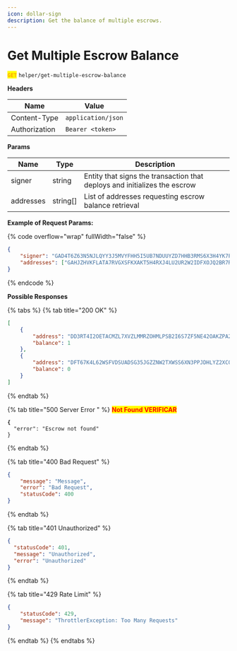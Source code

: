 ```yaml
---
icon: dollar-sign
description: Get the balance of multiple escrows.
---
```


# Get Multiple Escrow Balance

<mark style="color:orange;">**`GET`**</mark> `helper/get-multiple-escrow-balance`

**Headers**

| Name          | Value              |
| ------------- | ------------------ |
| Content-Type  | `application/json` |
| Authorization | `Bearer <token>`   |

**Params**

| Name      | Type      | Description                                                               |
| --------- | --------- | ------------------------------------------------------------------------- |
| signer    | string    | Entity that signs the transaction that deploys and initializes the escrow |
| addresses | string\[] | List of addresses requesting escrow balance retrieval                     |

**Example of Request Params:**

{% code overflow="wrap" fullWidth="false" %}
```json
{
    "signer": "GAD4T6Z63N5NJLQYY3J5MVYFHH5I5UB7NDUUYZD7HHB3RMS6X3H4YK7P",
    "addresses": ["GAHJZHVKFLATA7RVGXSFKXAKT5H4RXJ4LU2UR2W2IDFXOJQ2BR7RHW62",            "GAHJZHVKFLATA7RVGXSFKXAKT5H4RXJ4LU2UR2W2IDFXOJQ2BR7RHW62"]
}
```
{% endcode %}

**Possible Responses**

{% tabs %}
{% tab title="200 OK" %}
```json
[
    {
        "address": "DD3RT4I2OETACMZL7XVZLMMRZOHMLPSB2I6S7ZF5NE42OAKZPA2NGFGC",
        "balance": 1
    },
    {
        "address": "DFT67K4L62WSFVDSUADSG35JGZZNW2TXWSS6XN3PPJDHLYZ2XCOE7BPZ",
        "balance": 0
    }
]
```
{% endtab %}

{% tab title="500 Server Error " %}
<mark style="color:red;">**Not Found VERIFICAR**</mark>

<pre class="language-json"><code class="lang-json"><strong>{
</strong>  "error": "Escrow not found"
}
</code></pre>
{% endtab %}

{% tab title="400 Bad Request" %}
```json
{
    "message": "Message",
    "error": "Bad Request",
    "statusCode": 400
}
```
{% endtab %}

{% tab title="401 Unauthorized" %}
```json
{
  "statusCode": 401,
  "message": "Unauthorized",
  "error": "Unauthorized"
}
```
{% endtab %}

{% tab title="429 Rate Limit" %}
```json
{
    "statusCode": 429,
    "message": "ThrottlerException: Too Many Requests"
}
```
{% endtab %}
{% endtabs %}
